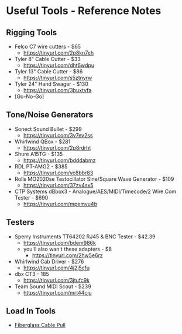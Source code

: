 # Useful Tools - Reference Notes

## Rigging Tools
* Felco C7 wire cutters - $65
    * https://tinyurl.com/2p8kn7eh
* Tyler 8" Cable Cutter - $33
    * https://tinyurl.com/dht6wdpu
* Tyler 13" Cable Cutter - $86
    * https://tinyurl.com/s5ztnyrw
* Tyler 24" Hand Swager - $130
    * https://tinyurl.com/3buxtvfa
* [Go-No-Go]

## Tone/Noise Generators
* Sonect Sound Bullet - $299
    * https://tinyurl.com/3v7ev2ss
* Whirlwind QBox - $281
    * https://tinyurl.com/2p8rdrht
* Shure A15TG - $135
    * https://tinyurl.com/bdddabmz
* RDL PT-AMG2   - $385
    * https://tinyurl.com/yc8bbr83
* Rolls MO2020se Testocillator Sine/Square Wave Generator - $109
    * https://tinyurl.com/37zv4sx5
* CTP Systems dBbox3 - Analogue/AES/MIDI/Timecode/2 Wire Com Tester - $690
    * https://tinyurl.com/mpemvu4b

## Testers
* Sperry Instruments TT64202 RJ45 & BNC Tester - $42.39
    * https://tinyurl.com/bdem986k
    * you'll also wan't these adapters - $8
        * https://tinyurl.com/2hw5e6rz
* Whirlwind Cab Driver - $276
    * https://tinyurl.com/4j2j5cfu
* dbx CT3 - 185
    * https://tinyurl.com/3jtufc9k
* Team Sound MIDI Scout - $239
    * https://tinyurl.com/mrt44cju

## Load In Tools
* [Fiberglass Cable Pull](https://tinyurl.com/3mb6at5s)
